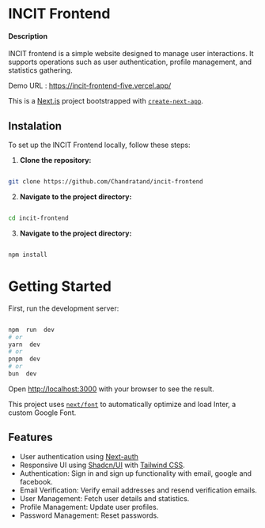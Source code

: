 # INCIT Frontend

#### Description

INCIT frontend is a simple website designed to manage user interactions. It supports operations such as user authentication, profile management, and statistics gathering.

Demo URL : https://incit-frontend-five.vercel.app/

This is a [Next.js](https://nextjs.org/) project bootstrapped with [`create-next-app`](https://github.com/vercel/next.js/tree/canary/packages/create-next-app).

## Instalation

To set up the INCIT Frontend locally, follow these steps:

1.  **Clone the repository:**

```bash

git clone https://github.com/Chandratand/incit-frontend

```

2.  **Navigate to the project directory:**

```bash

cd incit-frontend

```

3.  **Navigate to the project directory:**

```bash

npm install

```

# Getting Started

First, run the development server:

```bash

npm  run  dev
# or
yarn  dev
# or
pnpm  dev
# or
bun  dev

```

Open [http://localhost:3000](http://localhost:3000) with your browser to see the result.

This project uses [`next/font`](https://nextjs.org/docs/basic-features/font-optimization) to automatically optimize and load Inter, a custom Google Font.

## Features

- User authentication using [Next-auth](https://next-auth.js.org/)
- Responsive UI using [Shadcn/UI](https://ui.shadcn.com/) with [Tailwind CSS](https://tailwindcss.com/).
- Authentication: Sign in and sign up functionality with email, google and facebook.
- Email Verification: Verify email addresses and resend verification emails.
- User Management: Fetch user details and statistics.
- Profile Management: Update user profiles.
- Password Management: Reset passwords.
